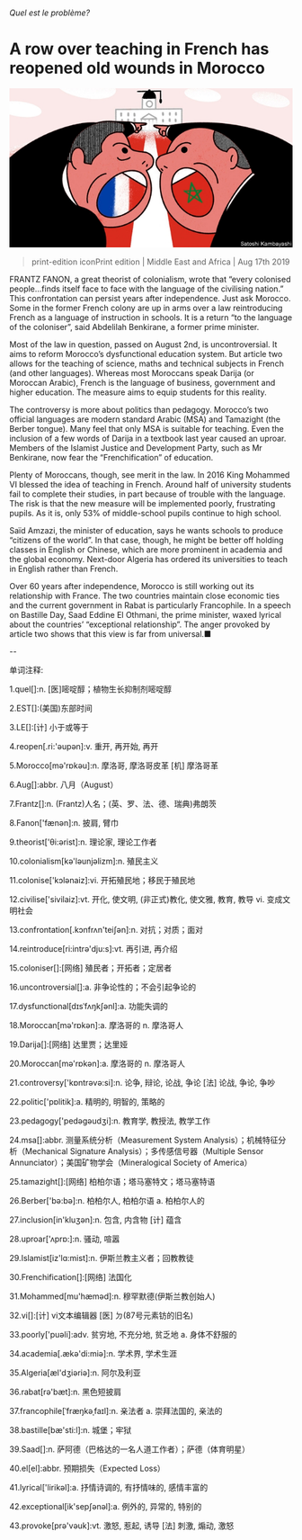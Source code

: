###### Quel est le problème?

# A row over teaching in French has reopened old wounds in Morocco 

![image](images/20190817_MAD001_0.jpg) 

> print-edition iconPrint edition | Middle East and Africa | Aug 17th 2019 

FRANTZ FANON, a great theorist of colonialism, wrote that “every colonised people...finds itself face to face with the language of the civilising nation.” This confrontation can persist years after independence. Just ask Morocco. Some in the former French colony are up in arms over a law reintroducing French as a language of instruction in schools. It is a return “to the language of the coloniser”, said Abdelilah Benkirane, a former prime minister. 

Most of the law in question, passed on August 2nd, is uncontroversial. It aims to reform Morocco’s dysfunctional education system. But article two allows for the teaching of science, maths and technical subjects in French (and other languages). Whereas most Moroccans speak Darija (or Moroccan Arabic), French is the language of business, government and higher education. The measure aims to equip students for this reality. 

The controversy is more about politics than pedagogy. Morocco’s two official languages are modern standard Arabic (MSA) and Tamazight (the Berber tongue). Many feel that only MSA is suitable for teaching. Even the inclusion of a few words of Darija in a textbook last year caused an uproar. Members of the Islamist Justice and Development Party, such as Mr Benkirane, now fear the “Frenchification” of education. 

Plenty of Moroccans, though, see merit in the law. In 2016 King Mohammed VI blessed the idea of teaching in French. Around half of university students fail to complete their studies, in part because of trouble with the language. The risk is that the new measure will be implemented poorly, frustrating pupils. As it is, only 53% of middle-school pupils continue to high school. 

Saïd Amzazi, the minister of education, says he wants schools to produce “citizens of the world”. In that case, though, he might be better off holding classes in English or Chinese, which are more prominent in academia and the global economy. Next-door Algeria has ordered its universities to teach in English rather than French. 

Over 60 years after independence, Morocco is still working out its relationship with France. The two countries maintain close economic ties and the current government in Rabat is particularly Francophile. In a speech on Bastille Day, Saad Eddine El Othmani, the prime minister, waxed lyrical about the countries’ “exceptional relationship”. The anger provoked by article two shows that this view is far from universal.■ 

-- 

 单词注释:

1.quel[]:n. [医]嘧啶醇；植物生长抑制剂嘧啶醇 

2.EST[]:(美国)东部时间 

3.LE[]:[计] 小于或等于 

4.reopen[.ri:'әupәn]:v. 重开, 再开始, 再开 

5.Morocco[mә'rɒkәu]:n. 摩洛哥, 摩洛哥皮革 [机] 摩洛哥革 

6.Aug[]:abbr. 八月（August） 

7.Frantz[]:n. (Frantz)人名；(英、罗、法、德、瑞典)弗朗茨 

8.Fanon['fænәn]:n. 披肩, 臂巾 

9.theorist['θi:әrist]:n. 理论家, 理论工作者 

10.colonialism[kә'lәunjәlizm]:n. 殖民主义 

11.colonise['kɔlәnaiz]:vi. 开拓殖民地；移民于殖民地 

12.civilise['sivilaiz]:vt. 开化, 使文明, (非正式)教化, 使文雅, 教育, 教导 vi. 变成文明社会 

13.confrontation[.kɔnfrʌn'teiʃәn]:n. 对抗；对质；面对 

14.reintroduce[ri:intrә'dju:s]:vt. 再引进, 再介绍 

15.coloniser[]:[网络] 殖民者；开拓者；定居者 

16.uncontroversial[]:a. 非争论性的；不会引起争论的 

17.dysfunctional[dɪsˈfʌŋkʃənl]:a. 功能失调的 

18.Moroccan[mә'rɒkәn]:a. 摩洛哥的 n. 摩洛哥人 

19.Darija[]:[网络] 达里贾；达里娅 

20.Moroccan[mә'rɒkәn]:a. 摩洛哥的 n. 摩洛哥人 

21.controversy['kɒntrәvә:si]:n. 论争, 辩论, 论战, 争论 [法] 论战, 争论, 争吵 

22.politic['pɒlitik]:a. 精明的, 明智的, 策略的 

23.pedagogy['pedәgәudʒi]:n. 教育学, 教授法, 教学工作 

24.msa[]:abbr. 测量系统分析（Measurement System Analysis）；机械特征分析（Mechanical Signature Analysis）；多传感信号器（Multiple Sensor Annunciator）；美国矿物学会（Mineralogical Society of America） 

25.tamazight[]:[网络] 柏柏尔语；塔马塞特文；塔马塞特语 

26.Berber['bә:bә]:n. 柏柏尔人, 柏柏尔语 a. 柏柏尔人的 

27.inclusion[in'kluʒәn]:n. 包含, 内含物 [计] 蕴含 

28.uproar['ʌprɒ:]:n. 骚动, 喧嚣 

29.Islamist[iz'lɑ:mist]:n. 伊斯兰教主义者；回教教徒 

30.Frenchification[]:[网络] 法国化 

31.Mohammed[mu'hæmәd]:n. 穆罕默德(伊斯兰教创始人) 

32.vi[]:[计] vi文本编辑器 [医] ㄉ(87号元素钫的旧名) 

33.poorly['puәli]:adv. 贫穷地, 不充分地, 贫乏地 a. 身体不舒服的 

34.academia[.ækә'di:miә]:n. 学术界, 学术生涯 

35.Algeria[æl'dʒiәriә]:n. 阿尔及利亚 

36.rabat[rә'bæt]:n. 黑色短披肩 

37.francophile[ˈfræŋkəˌfaɪl]:n. 亲法者 a. 崇拜法国的, 亲法的 

38.bastille[bæ'sti:l]:n. 城堡；牢狱 

39.Saad[]:n. 萨阿德（巴格达的一名人道工作者）；萨德（体育明星） 

40.el[el]:abbr. 预期损失（Expected Loss） 

41.lyrical['lirikәl]:a. 抒情诗调的, 有抒情味的, 感情丰富的 

42.exceptional[ik'sepʃәnәl]:a. 例外的, 异常的, 特别的 

43.provoke[prә'vәuk]:vt. 激怒, 惹起, 诱导 [法] 刺激, 煽动, 激怒 

